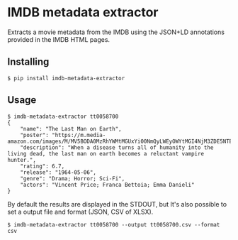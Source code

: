 # IMDB metadata extractor

Extracts a movie metadata from the IMDB using the JSON+LD annotations provided in the
IMDB HTML pages. 

## Installing

```
$ pip install imdb-metadata-extractor
```

## Usage

```
$ imdb-metadata-extractor tt0058700
{
    "name": "The Last Man on Earth",
    "poster": "https://m.media-amazon.com/images/M/MV5BODA0MzRhYWMtMGUxYi00NmQyLWEyOWYtMGI4NjM3ZDE5NTEyXkEyXkFqcGdeQXVyMTQxNzMzNDI@._V1_.jpg",
    "description": "When a disease turns all of humanity into the living dead, the last man on earth becomes a reluctant vampire hunter.",
    "rating": 6.7,
    "release": "1964-05-06",
    "genre": "Drama; Horror; Sci-Fi",
    "actors": "Vincent Price; Franca Bettoia; Emma Danieli"
}
```

By default the results are displayed in the STDOUT, but It's also possible to set a output file and
format (JSON, CSV of XLSX).

```
$ imdb-metadata-extractor tt0058700 --output tt0058700.csv --format csv
```
